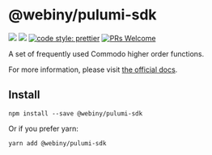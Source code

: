 # @webiny/pulumi-sdk
[![](https://img.shields.io/npm/dw/webiny-commodo.svg)](https://www.npmjs.com/package/webiny-commodo) 
[![](https://img.shields.io/npm/v/webiny-commodo.svg)](https://www.npmjs.com/package/webiny-commodo)
[![code style: prettier](https://img.shields.io/badge/code_style-prettier-ff69b4.svg?style=flat-square)](https://github.com/prettier/prettier)
[![PRs Welcome](https://img.shields.io/badge/PRs-welcome-brightgreen.svg?style=flat-square)](http://makeapullrequest.com)

A set of frequently used Commodo higher order functions.

For more information, please visit 
[the official docs](https://github.com/doitadrian/commodo). 
  
## Install
```
npm install --save @webiny/pulumi-sdk
```

Or if you prefer yarn: 
```
yarn add @webiny/pulumi-sdk
```
